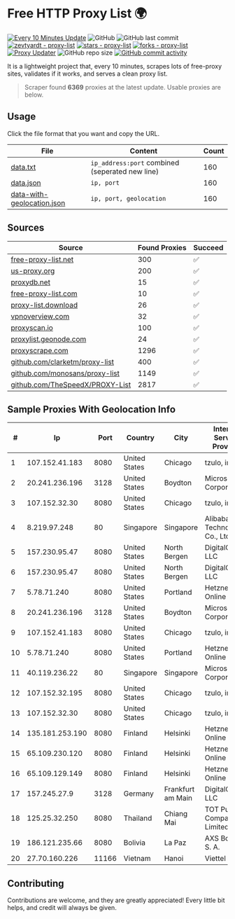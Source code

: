
# Free HTTP Proxy List 🌍

[![Every 10 Minutes Update](https://github.com/mertguvencli/http-proxy-list/actions/workflows/main.yml/badge.svg?branch=main)](https://github.com/mertguvencli/http-proxy-list/actions/workflows/main.yml)
![GitHub](https://img.shields.io/github/license/mertguvencli/http-proxy-list)
![GitHub last commit](https://img.shields.io/github/last-commit/mertguvencli/http-proxy-list)
[![zevtyardt - proxy-list](https://img.shields.io/static/v1?label=zevtyardt&message=proxy-list&color=blue&logo=github)](https://github.com/zevtyardt/proxy-list "Go to GitHub repo")
[![stars - proxy-list](https://img.shields.io/github/stars/zevtyardt/proxy-list?style=social)](https://github.com/zevtyardt/proxy-list)
[![forks - proxy-list](https://img.shields.io/github/forks/zevtyardt/proxy-list?style=social)](https://github.com/zevtyardt/proxy-list)
[![Proxy Updater](https://github.com/zevtyardt/proxy-list/workflows/Proxy%20Updater/badge.svg)](https://github.com/zevtyardt/proxy-list/actions?query=workflow:"Proxy+Updater")
![GitHub repo size](https://img.shields.io/github/repo-size/zevtyardt/proxy-list)
[![GitHub commit activity](https://img.shields.io/github/commit-activity/m/zevtyardt/proxy-list?logo=commits)](https://github.com/zevtyardt/proxy-list/commits/main)

It is a lightweight project that, every 10 minutes, scrapes lots of free-proxy sites, validates if it works, and serves a clean proxy list.

> Scraper found **6369** proxies at the latest update. Usable proxies are below.

## Usage

Click the file format that you want and copy the URL.

|File|Content|Count|
|----|-------|-----|
|[data.txt](https://raw.githubusercontent.com/mertguvencli/http-proxy-list/main/proxy-list/data.txt)|`ip_address:port` combined (seperated new line)|160|
|[data.json](https://raw.githubusercontent.com/mertguvencli/http-proxy-list/main/proxy-list/data.json)|`ip, port`|160|
|[data-with-geolocation.json](https://raw.githubusercontent.com/mertguvencli/http-proxy-list/main/proxy-list/data-with-geolocation.json)|`ip, port, geolocation`|160|

## Sources

|Source|Found Proxies|Succeed|
|------|-------------|-------|
|[free-proxy-list.net](https://free-proxy-list.net)|300|✅|
|[us-proxy.org](https://www.us-proxy.org)|200|✅|
|[proxydb.net](http://proxydb.net)|15|✅|
|[free-proxy-list.com](https://free-proxy-list.com/?page=&port=&type%5B%5D=http&type%5B%5D=https&up_time=0&search=Search)|10|✅|
|[proxy-list.download](https://www.proxy-list.download/HTTP)|26|✅|
|[vpnoverview.com](https://vpnoverview.com/privacy/anonymous-browsing/free-proxy-servers)|32|✅|
|[proxyscan.io](https://www.proxyscan.io)|100|✅|
|[proxylist.geonode.com](https://proxylist.geonode.com/api/proxy-list?limit=300&page=1&sort_by=lastChecked&sort_type=desc&protocols=http,https)|24|✅|
|[proxyscrape.com](https://api.proxyscrape.com/v2/?request=displayproxies&protocol=http&timeout=10000&country=all&ssl=all&anonymity=all)|1296|✅|
|[github.com/clarketm/proxy-list](https://raw.githubusercontent.com/clarketm/proxy-list/master/proxy-list-raw.txt)|400|✅|
|[github.com/monosans/proxy-list](https://raw.githubusercontent.com/monosans/proxy-list/main/proxies/http.txt)|1149|✅|
|[github.com/TheSpeedX/PROXY-List](https://raw.githubusercontent.com/TheSpeedX/PROXY-List/master/http.txt)|2817|✅|


## Sample Proxies With Geolocation Info

|#|Ip|Port|Country|City|Internet Service Provider|
|-|--|----|-------|----|-------------------------|
|1|107.152.41.183|8080|United States|Chicago|tzulo, inc.|
|2|20.241.236.196|3128|United States|Boydton|Microsoft Corporation|
|3|107.152.32.30|8080|United States|Chicago|tzulo, inc.|
|4|8.219.97.248|80|Singapore|Singapore|Alibaba (US) Technology Co., Ltd.|
|5|157.230.95.47|8080|United States|North Bergen|DigitalOcean, LLC|
|6|157.230.95.47|8080|United States|North Bergen|DigitalOcean, LLC|
|7|5.78.71.240|8080|United States|Portland|Hetzner Online GmbH|
|8|20.241.236.196|3128|United States|Boydton|Microsoft Corporation|
|9|107.152.41.183|8080|United States|Chicago|tzulo, inc.|
|10|5.78.71.240|8080|United States|Portland|Hetzner Online GmbH|
|11|40.119.236.22|80|Singapore|Singapore|Microsoft Corporation|
|12|107.152.32.195|8080|United States|Chicago|tzulo, inc.|
|13|107.152.32.30|8080|United States|Chicago|tzulo, inc.|
|14|135.181.253.190|8080|Finland|Helsinki|Hetzner Online GmbH|
|15|65.109.230.120|8080|Finland|Helsinki|Hetzner Online GmbH|
|16|65.109.129.149|8080|Finland|Helsinki|Hetzner Online GmbH|
|17|157.245.27.9|3128|Germany|Frankfurt am Main|DigitalOcean, LLC|
|18|125.25.32.250|8080|Thailand|Chiang Mai|TOT Public Company Limited|
|19|186.121.235.66|8080|Bolivia|La Paz|AXS Bolivia S. A.|
|20|27.70.160.226|11166|Vietnam|Hanoi|Viettel Group|



## Contributing

Contributions are welcome, and they are greatly appreciated! Every
little bit helps, and credit will always be given.

